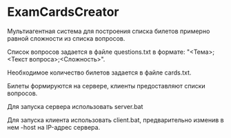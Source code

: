 # ExamCardsCreator
Мультиагентная система для построения списка билетов примерно равной сложности из списка вопросов.

Список вопросов задается в файле questions.txt в формате: "<Тема>;<Текст вопроса>;<Сложность>".

Необходимое количество билетов задается в файле cards.txt.

Билеты формируются на сервере, клиенты предоставляют списки вопросов.

Для запуска сервера использовать server.bat

Для запуска клиента использовать client.bat, предварительно изменив в нем -host <IP> на IP-адрес сервера.


